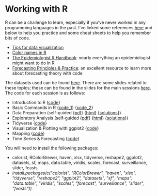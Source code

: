 # Working with R

R can be a challenge to learn, especially if you've never worked in any programming languages in the past. I've linked some references [here](../main/R_Sessions/References) and below to help you practice and some cheat sheets to help you remember bits of code.

* [Tips for data visualization](../main/R_Sessions/References)
* [Color names in R](../main/R_Sessions/References/Rcolor.pdf)
* [The Epidemiologist R Handbook](https://appliedepi.org/epirhandbook/): nearly everything an epidemiologist might want to do in R
* [Forecasting Principles & Practice](https://otexts.com/fpp2/intro.html): an excellent resource to learn more about forecasting theory with code

The datasets used can be found [here](../main/R_Sessions/Data). There are some slides related to these topics; these can be found in the slides for the main sessions [here](../main/R_Sessions/Slides). The code for each session is as follows:

* Introduction to R {[code](../main/R_Sessions/Code/practice_day1.R)} 
* Basic Commands in R {[code_1](../main/R_Sessions/Code/practice.R)} {[code_2](../main/R_Sessions/Code/practice_day2.R)}
* Data Preparation (self-guided {[pdf](../main/R_Sessions/worksheet1.pdf)} {[html](../main/R_Sessions/worksheet1.html)} {[solutions](../main/R_Sessions/worksheet1_sol.html)})
* Exploratory Analysis (self-guided {[pdf](../main/R_Sessions/worksheet2.pdf)} {[html](../main/R_Sessions/worksheet2.html)} {[solutions](../main/R_Sessions/worksheet2_sol.html)}) 
* Tidyverse {[code](../main/R_Sessions/Code/tidyverse.R)}
* Visualization & Plotting with ggplot2 {[code](../main/R_Sessions/Code/plots.R)}
* Mapping {[code](../main/R_Sessions/Code/mapping.R)}
* Time Series & Forecasting {[code](../main/R_Sessions/Code/forecasting.R)}

You will need to install the following packages:
- colorist, RColorBrewer, haven, xlsx, tidyverse, reshape2, ggplot2, datasets, sf, maps, data.table, viridis, scales, forecast, surveillance, slider, feasts
- *install.packages(c("colorist", "RColorBrewer", "haven", "xlsx", "tidyverse", "reshape2", "ggplot2", "datasets", "sf", "maps", "data.table", "viridis", "scales", "forecast", "surveillance", "slider", "feasts"))*
   
